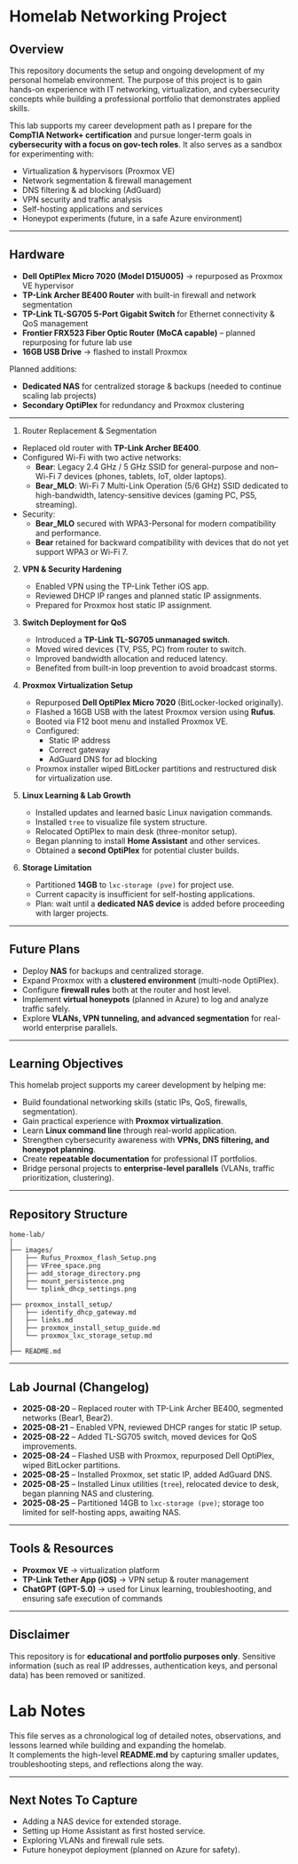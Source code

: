 # Homelab Networking Project

## Overview  
This repository documents the setup and ongoing development of my personal homelab environment. The purpose of this project is to gain hands-on experience with IT networking, virtualization, and cybersecurity concepts while building a professional portfolio that demonstrates applied skills.  

This lab supports my career development path as I prepare for the **CompTIA Network+ certification** and pursue longer-term goals in **cybersecurity with a focus on gov-tech roles**. It also serves as a sandbox for experimenting with:  
- Virtualization & hypervisors (Proxmox VE)  
- Network segmentation & firewall management  
- DNS filtering & ad blocking (AdGuard)  
- VPN security and traffic analysis  
- Self-hosting applications and services  
- Honeypot experiments (future, in a safe Azure environment)  

---

## Hardware  

- **Dell OptiPlex Micro 7020 (Model D15U005)** → repurposed as Proxmox VE hypervisor  
- **TP-Link Archer BE400 Router** with built-in firewall and network segmentation  
- **TP-Link TL-SG705 5-Port Gigabit Switch** for Ethernet connectivity & QoS management  
- **Frontier FRX523 Fiber Optic Router (MoCA capable)** – planned repurposing for future lab use  
- **16GB USB Drive** → flashed to install Proxmox  

Planned additions:  
- **Dedicated NAS** for centralized storage & backups (needed to continue scaling lab projects)  
- **Secondary OptiPlex** for redundancy and Proxmox clustering  

---

1. Router Replacement & Segmentation
- Replaced old router with **TP-Link Archer BE400**.
- Configured Wi-Fi with two active networks:
  - **Bear**: Legacy 2.4 GHz / 5 GHz SSID for general-purpose and non–Wi-Fi 7 devices (phones, tablets, IoT, older laptops).
  - **Bear_MLO**: Wi-Fi 7 Multi-Link Operation (5/6 GHz) SSID dedicated to high-bandwidth, latency-sensitive devices (gaming PC, PS5, streaming).
- Security:
  - **Bear_MLO** secured with WPA3-Personal for modern compatibility and performance.
  - **Bear** retained for backward compatibility with devices that do not yet support WPA3 or Wi-Fi 7.

2. **VPN & Security Hardening**  
   - Enabled VPN using the TP-Link Tether iOS app.  
   - Reviewed DHCP IP ranges and planned static IP assignments.  
   - Prepared for Proxmox host static IP assignment.  

3. **Switch Deployment for QoS**  
   - Introduced a **TP-Link TL-SG705 unmanaged switch**.  
   - Moved wired devices (TV, PS5, PC) from router to switch.  
   - Improved bandwidth allocation and reduced latency.  
   - Benefited from built-in loop prevention to avoid broadcast storms.  

4. **Proxmox Virtualization Setup**  
   - Repurposed **Dell OptiPlex Micro 7020** (BitLocker-locked originally).  
   - Flashed a 16GB USB with the latest Proxmox version using **Rufus**.  
   - Booted via F12 boot menu and installed Proxmox VE.  
   - Configured:  
     - Static IP address  
     - Correct gateway  
     - AdGuard DNS for ad blocking  
   - Proxmox installer wiped BitLocker partitions and restructured disk for virtualization use.  

5. **Linux Learning & Lab Growth**  
   - Installed updates and learned basic Linux navigation commands.  
   - Installed `tree` to visualize file system structure.  
   - Relocated OptiPlex to main desk (three-monitor setup).  
   - Began planning to install **Home Assistant** and other services.  
   - Obtained a **second OptiPlex** for potential cluster builds.  

6. **Storage Limitation**  
   - Partitioned **14GB** to `lxc-storage (pve)` for project use.  
   - Current capacity is insufficient for self-hosting applications.  
   - Plan: wait until a **dedicated NAS device** is added before proceeding with larger projects.  

---

## Future Plans  

- Deploy **NAS** for backups and centralized storage.  
- Expand Proxmox with a **clustered environment** (multi-node OptiPlex).  
- Configure **firewall rules** both at the router and host level.  
- Implement **virtual honeypots** (planned in Azure) to log and analyze traffic safely.  
- Explore **VLANs, VPN tunneling, and advanced segmentation** for real-world enterprise parallels.  

---

## Learning Objectives  

This homelab project supports my career development by helping me:  
- Build foundational networking skills (static IPs, QoS, firewalls, segmentation).  
- Gain practical experience with **Proxmox virtualization**.  
- Learn **Linux command line** through real-world application.  
- Strengthen cybersecurity awareness with **VPNs, DNS filtering, and honeypot planning**.  
- Create **repeatable documentation** for professional IT portfolios.  
- Bridge personal projects to **enterprise-level parallels** (VLANs, traffic prioritization, clustering).  

---

## Repository Structure  

```
home-lab/
│
├── images/
│   ├── Rufus_Proxmox_flash_Setup.png
│   ├── VFree_space.png
│   ├── add_storage_directory.png
│   ├── mount_persistence.png
│   └── tplink_dhcp_settings.png
│
├── proxmox_install_setup/
│   ├── identify_dhcp_gateway.md
│   ├── links.md
│   ├── proxmox_install_setup_guide.md
│   └── proxmox_lxc_storage_setup.md
│
├── README.md
```

---

## Lab Journal (Changelog)  

- **2025-08-20** – Replaced router with TP-Link Archer BE400, segmented networks (Bear1, Bear2).  
- **2025-08-21** – Enabled VPN, reviewed DHCP ranges for static IP setup.  
- **2025-08-22** – Added TL-SG705 switch, moved devices for QoS improvements.  
- **2025-08-24** – Flashed USB with Proxmox, repurposed Dell OptiPlex, wiped BitLocker partitions.  
- **2025-08-25** – Installed Proxmox, set static IP, added AdGuard DNS.  
- **2025-08-25** – Installed Linux utilities (`tree`), relocated device to desk, began planning NAS and clustering.  
- **2025-08-25** – Partitioned 14GB to `lxc-storage (pve)`; storage too limited for self-hosting apps, awaiting NAS.  

---

## Tools & Resources  

- **Proxmox VE** → virtualization platform  
- **TP-Link Tether App (iOS)** → VPN setup & router management  
- **ChatGPT (GPT-5.0)** → used for Linux learning, troubleshooting, and ensuring safe execution of commands  

---

## Disclaimer  
This repository is for **educational and portfolio purposes only**. Sensitive information (such as real IP addresses, authentication keys, and personal data) has been removed or sanitized.  

# Lab Notes

This file serves as a chronological log of detailed notes, observations, and lessons learned while building and expanding the homelab.  
It complements the high-level **README.md** by capturing smaller updates, troubleshooting steps, and reflections along the way.

---

## Next Notes To Capture  
- Adding a NAS device for extended storage.  
- Setting up Home Assistant as first hosted service.  
- Exploring VLANs and firewall rule sets.  
- Future honeypot deployment (planned on Azure for safety).  
